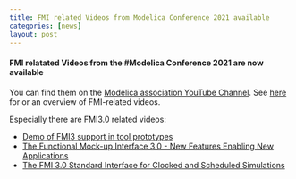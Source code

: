 ```yaml
---
title: FMI related Videos from Modelica Conference 2021 available
categories: [news]
layout: post
---
```


#### FMI relatated Videos from the #Modelica Conference 2021 are now available

You can find them on the [Modelica association YouTube Channel](https://www.youtube.com/channel/UCWOY3iWw84Uwn-93ZonOSDw). See [here](https://fmi-standard.org/literature/) for or an overview of FMI-related videos.

Especially there are FMI3.0 related videos:

- [Demo of FMI3 support in tool prototypes](https://www.youtube.com/watch?v=dhp3L6aMaAQ)
- [The Functional Mock-up Interface 3.0 - New Features Enabling New Applications](https://www.youtube.com/watch?v=sNsWVfmZC5s)
- [The FMI 3.0 Standard Interface for Clocked and Scheduled Simulations](https://www.youtube.com/watch?v=ZT918VcYVlA)


